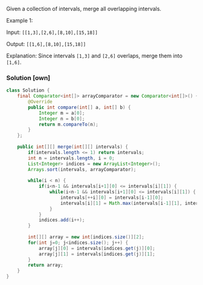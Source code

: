 Given a collection of intervals, merge all overlapping intervals.

Example 1:

Input: `[[1,3],[2,6],[8,10],[15,18]]`

Output: `[[1,6],[8,10],[15,18]]`

Explanation: Since intervals `[1,3]` and `[2,6]` overlaps, merge them into `[1,6]`.

### Solution [own]
```java
class Solution {
    final Comparator<int[]> arrayComparator = new Comparator<int[]>() {
        @Override
        public int compare(int[] a, int[] b) {
            Integer m = a[0];
            Integer n = b[0];
            return m.compareTo(n);
        }
    };
    
    public int[][] merge(int[][] intervals) {
        if(intervals.length <= 1) return intervals;
        int n = intervals.length, i = 0; 
        List<Integer> indices = new ArrayList<Integer>();
        Arrays.sort(intervals, arrayComparator);
        
        while(i < n) {
            if(i<n-1 && intervals[i+1][0] <= intervals[i][1]) {
                while(i<n-1 && intervals[i+1][0] <= intervals[i][1]) {
                    intervals[++i][0] = intervals[i-1][0];
                    intervals[i][1] = Math.max(intervals[i-1][1], intervals[i][1]);
                }
            }            
            indices.add(i++);
        }
        
        int[][] array = new int[indices.size()][2];
        for(int j=0; j<indices.size(); j++) {
            array[j][0] = intervals[indices.get(j)][0];
            array[j][1] = intervals[indices.get(j)][1];
        }
        return array;
    }
}
```

